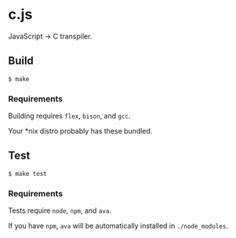 # c.js

JavaScript -> C transpiler.

## Build

```
$ make
```

### Requirements

Building requires `flex`, `bison`, and `gcc`.

Your *nix distro probably has these bundled.

## Test

```
$ make test
```

### Requirements

Tests require `node`, `npm`, and `ava`.

If you have `npm`, `ava` will be automatically installed in `./node_modules`.

